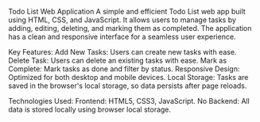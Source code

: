 Todo List Web Application
A simple and efficient Todo List web app built using HTML, CSS, and JavaScript. 
It allows users to manage tasks by adding, editing, deleting, and marking them as completed. 
The application has a clean and responsive interface for a seamless user experience.

Key Features:
    Add New Tasks: Users can create new tasks with ease.
    Delete Task: Users can delete an existing tasks with ease.
    Mark as Complete: Mark tasks as done and filter by status.
    Responsive Design: Optimized for both desktop and mobile devices.
    Local Storage: Tasks are saved in the browser's local storage, so data persists after page reloads.

Technologies Used:
    Frontend: HTML5, CSS3, JavaScript.
    No Backend: All data is stored locally using browser local storage.
